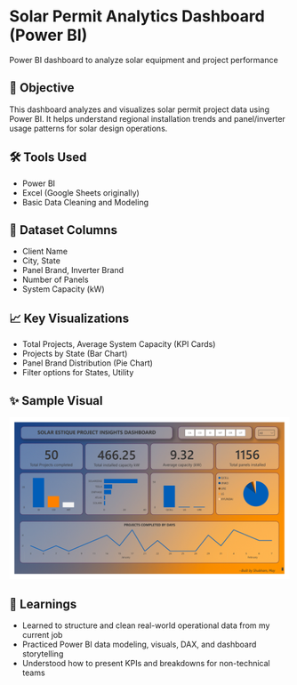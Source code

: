 # Solar Permit Analytics Dashboard (Power BI)
Power BI dashboard to analyze solar equipment and project performance

## 📌 Objective
This dashboard analyzes and visualizes solar permit project data using Power BI. It helps understand regional installation trends and panel/inverter usage patterns for solar design operations.

## 🛠️ Tools Used
- Power BI
- Excel (Google Sheets originally)
- Basic Data Cleaning and Modeling

## 🧩 Dataset Columns
- Client Name  
- City, State  
- Panel Brand, Inverter Brand  
- Number of Panels  
- System Capacity (kW)  


## 📈 Key Visualizations
- Total Projects, Average System Capacity (KPI Cards)  
- Projects by State (Bar Chart)  
- Panel Brand Distribution (Pie Chart)   
- Filter options for States, Utility  

## ✨ Sample Visual  
![Dashboard Preview](Solar%20Estique%20Project%20Insights%20Dashboard_Image.jpg)

## 🧠 Learnings
- Learned to structure and clean real-world operational data from my current job  
- Practiced Power BI data modeling, visuals, DAX, and dashboard storytelling  
- Understood how to present KPIs and breakdowns for non-technical teams  


